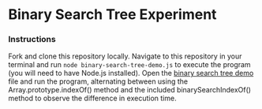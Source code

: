 # Binary Search Tree Experiment

### Instructions
Fork and clone this repository locally. Navigate to this repository in your terminal and run `node binary-search-tree-demo.js` to execute the program (you will need to have Node.js installed). Open the [binary search tree demo](./binary-search-tree-demo.js) file and run the program, alternating between using the Array.prototype.indexOf() method and the included binarySearchIndexOf() method to observe the difference in execution time.